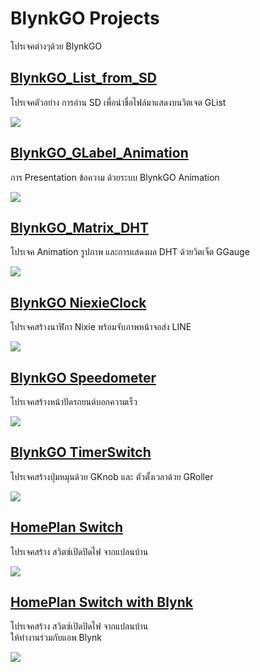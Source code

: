 # BlynkGO Projects
โปรเจคต่างๆด้วย BlynkGO

## [BlynkGO_List_from_SD](./BlynkGO_List_from_SD)
โปรเจคตัวอย่าง การอ่าน SD เพื่อนำชื่อไฟล์มาแสดงบนวิตเจต GList 
<p align=left><img src="./BlynkGO_List_from_SD/BlynkGO_List_from_SD.gif"></p>  
  
## [BlynkGO_GLabel_Animation](./BlynkGO_GLabel_Animation)  
การ Presentation ข้อความ ด้วยระบบ BlynkGO Animation   
<p align=left><img src="./BlynkGO_GLabel_Animation/BlynkGO_GLabel_Animation.gif"></p>  
  
## [BlynkGO_Matrix_DHT](./BlynkGO_Matrix_DHT)
โปรเจค Animation รูปภาพ และการแสดงผล DHT ด้วยวิตเจ็ต GGauge
<p align=left><img src="./BlynkGO_Matrix_DHT/BlynkGO_Matrix_DHT.gif"></p>

## [BlynkGO NiexieClock](./BlynkGO_NixieClock)
โปรเจคสร้างนาฬิกา Nixie พร้อมจับภาพหน้าจอส่ง LINE
<p align=left><img src="./BlynkGO_NixieClock/BlynkGO_NixieClock.gif"></p>

## [BlynkGO Speedometer](./BlynkGO_Speedometer)
โปรเจคสร้างหน้าปัดรถยนต์บอกความเร็ว
<p align=left><img src="./BlynkGO_Speedometer/BlynkGO_Speedometer.gif"></p>

## [BlynkGO TimerSwitch](./BlynkGO_TimerSwitch)  
โปรเจคสร้างปุ่มหมุนด้วย GKnob และ ตัวตั้งเวลาด้วย GRoller  
<p align=left><img src="./BlynkGO_TimerSwitch/BlynkGO_TimerSwitch.gif"></p>

## [HomePlan Switch](./HomePlan_Switch)
โปรเจคสร้าง สวิตซ์เปิดปิดไฟ จากแปลนบ้าน
<p align=left><img src="./HomePlan_Switch/HomePlan_Switch.gif"></p>

## [HomePlan Switch with Blynk](./HomePlan_Switch_with_Blynk)
โปรเจคสร้าง สวิตซ์เปิดปิดไฟ จากแปลนบ้าน  
ให้ทำงานร่วมกับแอพ Blynk
<p align=left><img src="./HomePlan_Switch_with_Blynk/HomePlanSwitch_Blynk2.gif"></p>

